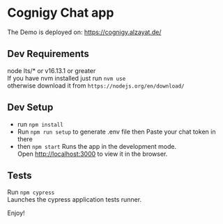 # Cognigy Chat app

The Demo is deployed on: https://cognigy.alzayat.de/

## Dev Requirements

node lts/\* or v16.13.1 or greater<br />
If you have nvm installed just run `nvm use`<br />
otherwise download it from `https://nodejs.org/en/download/`

## Dev Setup

- run `npm install`
- Run `npm run setup` to generate .env file then Paste your chat token in there
- then `npm start` Runs the app in the development mode.<br />
  Open [http://localhost:3000](http://localhost:3000) to view it in the browser.

## Tests

Run `npm cypress`<br />
Launches the cypress application tests runner.

Enjoy!
